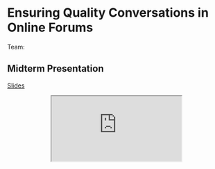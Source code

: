 # Ensuring Quality Conversations in Online Forums

Team:

## Midterm Presentation

[Slides](midterm/1.pptx)

<center><iframe src="http://docs.google.com/gview?url=http://courses.d2l.ai/berkeley-stat-157/projects/midterm/1.pptx&embedded=true"

<center><iframe width="560" height="441" src="https://www.youtube.com/embed/wvt4EfIs4oc" frameborder="0" allowfullscreen></iframe></center>
